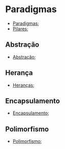 # Paradigmas

- [Paradigmas](https://i.imgur.com/FFOYuKv.png);
- [Pilares](https://i.imgur.com/62p7W7P.png);

## Abstração

- [Abstração](https://i.imgur.com/0uNesgE.png);

## Herança

- [Heranças](https://i.imgur.com/zc4EwL6.png);

## Encapsulamento

- [Encapsulamento](https://i.imgur.com/NGDyU2b.png);

## Polimorfismo

- [Polimorfismo](https://i.imgur.com/ORjwdFI.png);
